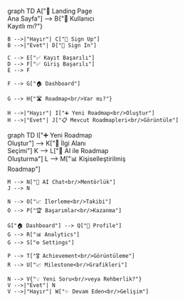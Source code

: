 graph TD
    A["🚀 Landing Page<br/>Ana Sayfa"] --> B{"👤 Kullanıcı<br/>Kayıtlı mı?"}

    B -->|"Hayır"| C["📝 Sign Up"]
    B -->|"Evet"| D["🔑 Sign In"]

    C --> E["✅ Kayıt Başarılı"]
    D --> F["✅ Giriş Başarılı"]
    E --> F

    F --> G["🏠 Dashboard"]

    G --> H{"🛣️ Roadmap<br/>Var mı?"}

    H -->|"Hayır"| I["➕ Yeni Roadmap<br/>Oluştur"]
    H -->|"Evet"| J["📋 Mevcut Roadmapleri<br/>Görüntüle"]

graph TD
    I["➕ Yeni Roadmap<br/>Oluştur"] --> K["🎯 İlgi Alanı<br/>Seçimi"]
    K --> L["🤖 AI ile Roadmap<br/>Oluşturma"]
    L --> M["📊 Kişiselleştirilmiş<br/>Roadmap"]

    M --> N["💬 AI Chat<br/>Mentörlük"]
    J --> N

    N --> O["📈 İlerleme<br/>Takibi"]
    O --> P["🏆 Başarımlar<br/>Kazanma"]

    G["🏠 Dashboard"] --> Q["👤 Profile"]
    G --> R["📊 Analytics"]
    G --> S["⚙️ Settings"]

    P --> T["🎖️ Achievement<br/>Görüntüleme"]
    R --> U["📈 Milestone<br/>Grafikleri"]

    N --> V{"💡 Yeni Soru<br/>veya Rehberlik?"}
    V -->|"Evet"| N
    V -->|"Hayır"| W["✨ Devam Eden<br/>Gelişim"]
